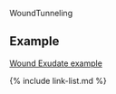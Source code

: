 ﻿WoundTunneling

## Example

[Wound Exudate example](Observation-WoundTunneling-example.html)


{% include link-list.md %}